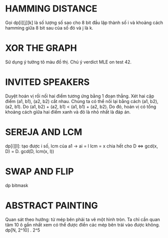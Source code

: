 # HAMMING DISTANCE 

Gọi dp[i][j][k] là số lượng số sao cho 8 bit đầu lập thành số i và khoảng cách hamming giữa 8 bit sau của số đó và j là k.

# XOR THE GRAPH

Sử dụng ý tưởng tô màu đồ thị. Chú ý verdict MLE on test 42.

# INVITED SPEAKERS

Duyệt hoán vị rồi nối hai điểm tương ứng bằng 1 đoạn thẳng.
Xét hai cặp điểm (a1, b1), (a2, b2) cắt nhau. Chúng ta có thể nối lại bằng cách (a1, b2), (a2, b1). Do (a1, b2) + (a2, b1) < (a1, b1) + (a2, b2).
Do đó, hoán vị có tổng khoảng cách giữa hai điểm xanh và đỏ là nhỏ nhất là đáp án.

# SEREJA AND LCM

dp[i][l]: tạo được i số, lcm của a1 -> ai = l
lcm = x chia hết cho D <=> gcd(x, D) = D.
gcd(D, lcm(x, l))

# SWAP AND FLIP

dp bitmask

# ABSTRACT PAINTING

Quan sát theo hướng: từ mép bên phải ta vẽ một hình tròn. Ta chỉ cần quan tâm 10 ô gần nhất xem có thể được điền các mép bên trái vào được không.
dp[N, 2^10] . 2^5
<!--stackedit_data:
eyJoaXN0b3J5IjpbOTI1Mjg5MTc5LC0xNDM4MTU2NjU0LDc0MD
k4MTA5OSwyMjMyNjIwMzYsLTExMTg1NjYzOTgsMjM2MTA3Mzg0
XX0=
-->